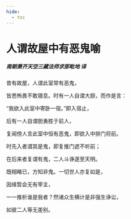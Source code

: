 ```yaml
---
hide:
  - toc
---
```


# **人谓故屋中有恶鬼喻**

##### 南朝萧齐天空三藏法师求那毗地 译

昔有故屋，人谓此室常有恶鬼，

皆悉怖畏不敢寝息。时有一人自谓大胆，而作是言：

“我欲入此室中寄卧一宿。”即入宿止，

后有一人自谓胆勇胜于前人，

复闻傍人言此室中恒有恶鬼，即欲入中排门将前。

时先入者谓其是鬼，即复推门遮不听前；

在后来者复谓有鬼，二人斗诤遂至天明。

既相睹已，方知非鬼。一切世人亦复如是，

因缘暂会无有宰主，

一一推析谁是我者？然诸众生横计是非强生诤讼，

如彼二人等无差别。